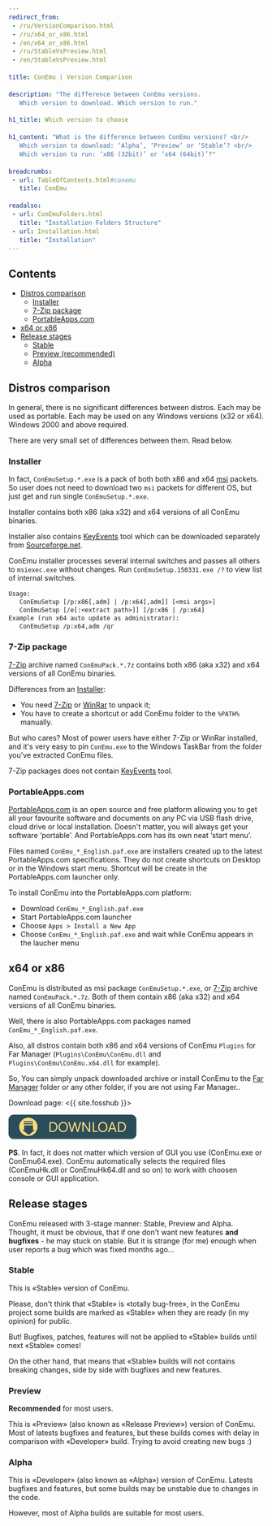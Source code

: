 ```yaml
---
redirect_from:
 - /ru/VersionComparison.html
 - /ru/x64_or_x86.html
 - /en/x64_or_x86.html
 - /ru/StableVsPreview.html
 - /en/StableVsPreview.html

title: ConEmu | Version Comparison

description: "The difference between ConEmu versions.
   Which version to download. Which version to run."

h1_title: Which version to choose

h1_content: "What is the difference between ConEmu versions? <br/>
   Which version to download: ‘Alpha’, ‘Preview’ or ‘Stable’? <br/>
   Which version to run: ‘x86 (32bit)’ or ‘x64 (64bit)’?"

breadcrumbs:
 - url: TableOfContents.html#conemu
   title: ConEmu

readalso:
 - url: ConEmuFolders.html
   title: "Installation Folders Structure"
 - url: Installation.html
   title: "Installation"
---
```


## Contents
  - [Distros comparison](#distros-comparison)
    - [Installer](#installer)
    - [7-Zip package](#zip-package)
    - [PortableApps.com](#portableapps-com)
  - [x64 or x86](#x64-or-x86)
  - [Release stages](#release-stages)
    - [Stable](#stable)
    - [Preview (recommended)](#preview)
    - [Alpha](#alpha)


## Distros comparison
In general, there is no significant differences between distros.
Each may be used as portable.
Each may be used on any Windows versions (x32 or x64).
Windows 2000 and above required.

There are very small set of differences between them. Read below.

### Installer
In fact, `ConEmuSetup.*.exe` is a pack of both both x86 and x64
[msi](http://en.wikipedia.org/wiki/Windows_Installer) packets.
So user does not need to download two `msi` packets for different OS,
but just get and run single `ConEmuSetup.*.exe`.

Installer contains both x86 (aka x32) and x64 versions of all ConEmu binaries.

Installer also contains [KeyEvents](KeyEvents.html) tool which can be downloaded
separately from [Sourceforge.net](https://sourceforge.net/projects/conemu/files/Tools/).

ConEmu installer processes several internal switches and
passes all others to `msiexec.exe` without changes.
Run `ConEmuSetup.150331.exe /?` to view list of internal switches.

```
Usage:
   ConEmuSetup [/p:x86[,adm] | /p:x64[,adm]] [<msi args>]
   ConEmuSetup [/e[:<extract path>]] [/p:x86 | /p:x64]
Example (run x64 auto update as administrator):
   ConEmuSetup /p:x64,adm /qr
```

### 7-Zip package
[7-Zip](http://www.7-zip.org/) archive named `ConEmuPack.*.7z`
contains both x86 (aka x32) and x64 versions of all ConEmu binaries.

Differences from an [Installer](#Installer):
  - You need [7-Zip](http://www.7-zip.org/) or [WinRar](http://www.rarlab.com/download.htm) to unpack it;
  - You have to create a shortcut or add ConEmu folder to the `%PATH%` manually.

But who cares? Most of power users have either 7-Zip or WinRar installed,
and it's very easy to pin `ConEmu.exe` to the Windows TaskBar from the
folder you've extracted ConEmu files.

7-Zip packages does not contain [KeyEvents](KeyEvents.html) tool.


### PortableApps.com
[PortableApps.com](http://portableapps.com/about) is an open source and free platform
allowing you to get all your favourite software and documents on any PC via USB flash
drive, cloud drive or local installation. Doesn't matter, you will always get your
software ‘portable’. And PortableApps.com has its own neat ‘start menu’.

Files named `ConEmu_*_English.paf.exe` are installers created up to the latest
PortableApps.com specifications. They do not create shortcuts on Desktop or in
the Windows start menu. Shortcut will be create in the PortableApps.com launcher only.

To install ConEmu into the PortableApps.com platform:

  - Download `ConEmu_*_English.paf.exe`
  - Start PortableApps.com launcher
  - Choose `Apps > Install a New App`
  - Choose `ConEmu_*_English.paf.exe` and wait while ConEmu appears in the laucher menu


## x64 or x86
ConEmu is distributed as msi package `ConEmuSetup.*.exe`,
or [7-Zip](http://www.7-zip.org/) archive named `ConEmuPack.*.7z`.
Both of them contain x86 (aka x32) and x64 versions of all ConEmu binaries.

Well, there is also PortableApps.com packages named `ConEmu_*_English.paf.exe`.

Also, all distros contain both x86 and x64 versions of ConEmu `Plugins` for Far Manager
(`Plugins\ConEmu\ConEmu.dll` and `Plugins\ConEmu\ConEmu.x64.dll` for example).

So, You can simply unpack downloaded archive or install ConEmu to the
[Far Manager](http://www.farmanager.com/download.php?l=en) folder
or any other folder, if you are not using Far Manager..

Download page: <{{ site.fosshub }}>

<a href="{{ site.fosshub }}" rel="nofollow"><img src="../img/Downloads.png" alt="Fosshub.com" title="Fosshub.com mirror"/></a>

**PS**. In fact, it does not matter which version of GUI you use (ConEmu.exe or ConEmu64.exe).
ConEmu automatically selects the required files (ConEmuHk.dll or ConEmuHk64.dll and so on)
to work with choosen console or GUI application.



## Release stages
ConEmu released with 3-stage manner: Stable, Preview and Alpha.
Thought, it must be obvious, that if one don't want new features **and bugfixes** - he may stuck on stable.
But it is strange (for me) enough when user reports a bug which was fixed months ago...

### Stable
This is «Stable» version of ConEmu.

Please, don't think that «Stable» is «totally bug-free»,
in the ConEmu project some builds are marked as «Stable»
when they are ready (in my opinion) for public.

But! Bugfixes, patches, features will not be applied to
«Stable» builds until next «Stable» comes!

On the other hand, that means that «Stable» builds will
not contains breaking changes, side by side with bugfixes
and new features.


### Preview
**Recommended** for most users.

This is «Preview» (also known as «Release Preview») version of ConEmu.
Most of latests bugfixes and features, but these builds comes with delay
in comparison with «Developer» build. Trying to avoid creating new bugs :)


### Alpha
This is «Developer» (also known as «Alpha») version of ConEmu.
Latests bugfixes and features, but some builds may be unstable
due to changes in the code.

However, most of Alpha builds are suitable for most users.
